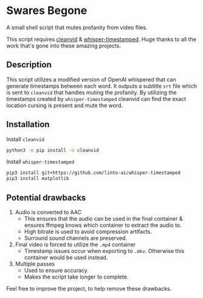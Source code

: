 # Swares Begone

A small shell script that mutes profanity from video files.

This script requires [cleanvid](https://github.com/mmguero/cleanvid) & [whisper-timestamped](https://github.com/linto-ai/whisper-timestamped).
Huge thanks to all the work that's gone into these amazing projects.

## Description

This script utilizes a modified version of OpenAI whispered that can generate timestamps between each word.
It outputs a subtitle `srt` file which is sent to `cleanvid` that handles muting the profanity.
By utilizing the timestamps created by `whisper-timestamped` cleanvid can find the exact location cursing is present and mute the word.

## Installation

Install `cleanvid`

```bash
python3 -m pip install -U cleanvid
```

Install `whisper-timestamped`

```bash
pip3 install git+https://github.com/linto-ai/whisper-timestamped
pip3 install matplotlib
```

## Potential drawbacks

1. Audio is converted to AAC 
    - This ensures that the audio can be used in the final container & ensures ffmpeg knows which container to extract the audio to.
    - High bitrate is used to avoid compression artifacts.
    - Surround sound channels are preserved.
2. Final video is forced to utilize the `.mp4` container
    - Timestamp issues occur when exporting to `.mkv`. Otherwise this container would be used instead.
3. Multiple passes
    - Used to ensure accuracy. 
    - Makes the script take longer to complete.

Feel free to improve the project, to help remove these drawbacks.